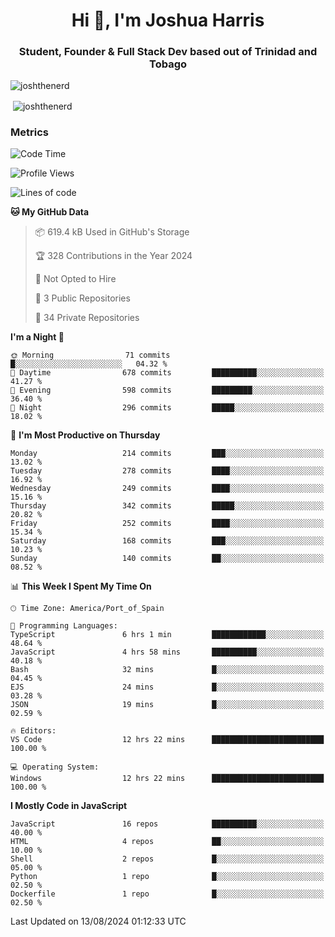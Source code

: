 <h1 align="center">Hi 👋, I'm Joshua Harris</h1>
<h3 align="center">Student, Founder & Full Stack Dev based out of Trinidad and Tobago</h3>

<p align="left"> <img src="https://komarev.com/ghpvc/?username=JoshTheDeveloperr" alt="joshthenerd" /> </p>

<p>&nbsp;<img align="center" src="https://github-readme-stats.vercel.app/api?username=JoshTheDeveloperr&show_icons=true&count_private=true" alt="joshthenerd" /></p>

### Metrics

<!--START_SECTION:waka-->
![Code Time](http://img.shields.io/badge/Code%20Time-888%20hrs%2050%20mins-blue)

![Profile Views](http://img.shields.io/badge/Profile%20Views-2-blue)

![Lines of code](https://img.shields.io/badge/From%20Hello%20World%20I%27ve%20Written-3.4%20million%20lines%20of%20code-blue)

**🐱 My GitHub Data** 

> 📦 619.4 kB Used in GitHub's Storage 
 > 
> 🏆 328 Contributions in the Year 2024
 > 
> 🚫 Not Opted to Hire
 > 
> 📜 3 Public Repositories 
 > 
> 🔑 34 Private Repositories 
 > 
**I'm a Night 🦉** 

```text
🌞 Morning                71 commits          █░░░░░░░░░░░░░░░░░░░░░░░░   04.32 % 
🌆 Daytime                678 commits         ██████████░░░░░░░░░░░░░░░   41.27 % 
🌃 Evening                598 commits         █████████░░░░░░░░░░░░░░░░   36.40 % 
🌙 Night                  296 commits         █████░░░░░░░░░░░░░░░░░░░░   18.02 % 
```
📅 **I'm Most Productive on Thursday** 

```text
Monday                   214 commits         ███░░░░░░░░░░░░░░░░░░░░░░   13.02 % 
Tuesday                  278 commits         ████░░░░░░░░░░░░░░░░░░░░░   16.92 % 
Wednesday                249 commits         ████░░░░░░░░░░░░░░░░░░░░░   15.16 % 
Thursday                 342 commits         █████░░░░░░░░░░░░░░░░░░░░   20.82 % 
Friday                   252 commits         ████░░░░░░░░░░░░░░░░░░░░░   15.34 % 
Saturday                 168 commits         ███░░░░░░░░░░░░░░░░░░░░░░   10.23 % 
Sunday                   140 commits         ██░░░░░░░░░░░░░░░░░░░░░░░   08.52 % 
```


📊 **This Week I Spent My Time On** 

```text
🕑︎ Time Zone: America/Port_of_Spain

💬 Programming Languages: 
TypeScript               6 hrs 1 min         ████████████░░░░░░░░░░░░░   48.64 % 
JavaScript               4 hrs 58 mins       ██████████░░░░░░░░░░░░░░░   40.18 % 
Bash                     32 mins             █░░░░░░░░░░░░░░░░░░░░░░░░   04.45 % 
EJS                      24 mins             █░░░░░░░░░░░░░░░░░░░░░░░░   03.28 % 
JSON                     19 mins             █░░░░░░░░░░░░░░░░░░░░░░░░   02.59 % 

🔥 Editors: 
VS Code                  12 hrs 22 mins      █████████████████████████   100.00 % 

💻 Operating System: 
Windows                  12 hrs 22 mins      █████████████████████████   100.00 % 
```

**I Mostly Code in JavaScript** 

```text
JavaScript               16 repos            ██████████░░░░░░░░░░░░░░░   40.00 % 
HTML                     4 repos             ██░░░░░░░░░░░░░░░░░░░░░░░   10.00 % 
Shell                    2 repos             █░░░░░░░░░░░░░░░░░░░░░░░░   05.00 % 
Python                   1 repo              █░░░░░░░░░░░░░░░░░░░░░░░░   02.50 % 
Dockerfile               1 repo              █░░░░░░░░░░░░░░░░░░░░░░░░   02.50 % 
```




 Last Updated on 13/08/2024 01:12:33 UTC
<!--END_SECTION:waka-->
